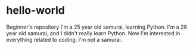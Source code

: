# hello-world
Beginner's repository
I'm a 25 year old samurai, learning Python.
I'm a 28 year old samurai, and I didn't really learn Python. Now I'm interested in everything related to coding.
I'm not a samurai.
